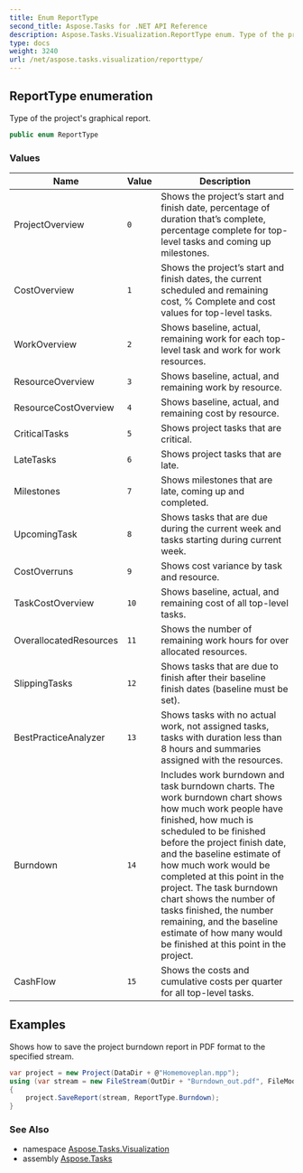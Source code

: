 ```yaml
---
title: Enum ReportType
second_title: Aspose.Tasks for .NET API Reference
description: Aspose.Tasks.Visualization.ReportType enum. Type of the projects graphical report
type: docs
weight: 3240
url: /net/aspose.tasks.visualization/reporttype/
---
```

## ReportType enumeration

Type of the project's graphical report.

```csharp
public enum ReportType
```

### Values

| Name | Value | Description |
| --- | --- | --- |
| ProjectOverview | `0` | Shows the project’s start and finish date, percentage of duration that’s complete, percentage complete for top-level tasks and coming up milestones. |
| CostOverview | `1` | Shows the project’s start and finish dates, the current scheduled and remaining cost, % Complete and cost values for top-level tasks. |
| WorkOverview | `2` | Shows baseline, actual, remaining work for each top-level task and work for work resources. |
| ResourceOverview | `3` | Shows baseline, actual, and remaining work by resource. |
| ResourceCostOverview | `4` | Shows baseline, actual, and remaining cost by resource. |
| CriticalTasks | `5` | Shows project tasks that are critical. |
| LateTasks | `6` | Shows project tasks that are late. |
| Milestones | `7` | Shows milestones that are late, coming up and completed. |
| UpcomingTask | `8` | Shows tasks that are due during the current week and tasks starting during current week. |
| CostOverruns | `9` | Shows cost variance by task and resource. |
| TaskCostOverview | `10` | Shows baseline, actual, and remaining cost of all top-level tasks. |
| OverallocatedResources | `11` | Shows the number of remaining work hours for over allocated resources. |
| SlippingTasks | `12` | Shows tasks that are due to finish after their baseline finish dates (baseline must be set). |
| BestPracticeAnalyzer | `13` | Shows tasks with no actual work, not assigned tasks, tasks with duration less than 8 hours and summaries assigned with the resources. |
| Burndown | `14` | Includes work burndown and task burndown charts. The work burndown chart shows how much work people have finished, how much is scheduled to be finished before the project finish date, and the baseline estimate of how much work would be completed at this point in the project. The task burndown chart shows the number of tasks finished, the number remaining, and the baseline estimate of how many would be finished at this point in the project. |
| CashFlow | `15` | Shows the costs and cumulative costs per quarter for all top-level tasks. |

## Examples

Shows how to save the project burndown report in PDF format to the specified stream.

```csharp
var project = new Project(DataDir + @"Homemoveplan.mpp");
using (var stream = new FileStream(OutDir + "Burndown_out.pdf", FileMode.Create))
{
    project.SaveReport(stream, ReportType.Burndown);
}
```

### See Also

* namespace [Aspose.Tasks.Visualization](../../aspose.tasks.visualization/)
* assembly [Aspose.Tasks](../../)


